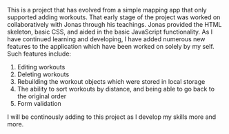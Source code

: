 This is a project that has evolved from a simple mapping app that only supported adding workouts. That early stage of the project was worked on collaboratively with Jonas through his teachings. Jonas provided the HTML skeleton, basic CSS, and aided in the basic JavaScript functionality. As I have continued learning and developing, I have added numerous new features to the application which have been worked on solely by my self. Such features include:

1. Editing workouts
2. Deleting workouts
3. Rebuilding the workout objects which were stored in local storage
4. The ability to sort workouts by distance, and being able to go back to the original order
5. Form validation

I will be continously adding to this project as I develop my skills more and more.
